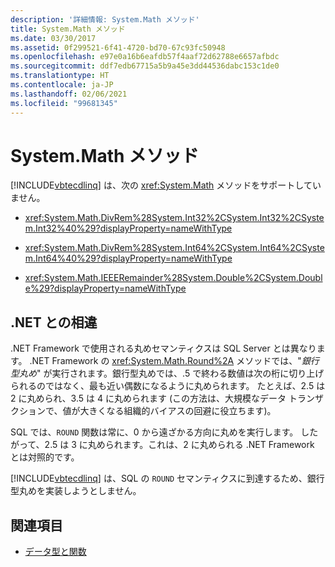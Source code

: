 ```yaml
---
description: '詳細情報: System.Math メソッド'
title: System.Math メソッド
ms.date: 03/30/2017
ms.assetid: 0f299521-6f41-4720-bd70-67c93fc50948
ms.openlocfilehash: e97e0a16b6eafdb57f4aaf72d62788e6657afbdc
ms.sourcegitcommit: ddf7edb67715a5b9a45e3dd44536dabc153c1de0
ms.translationtype: HT
ms.contentlocale: ja-JP
ms.lasthandoff: 02/06/2021
ms.locfileid: "99681345"
---
```

# <a name="systemmath-methods"></a>System.Math メソッド

[!INCLUDE[vbtecdlinq](../../../../../../includes/vbtecdlinq-md.md)] は、次の <xref:System.Math> メソッドをサポートしていません。  
  
- <xref:System.Math.DivRem%28System.Int32%2CSystem.Int32%2CSystem.Int32%40%29?displayProperty=nameWithType>  
  
- <xref:System.Math.DivRem%28System.Int64%2CSystem.Int64%2CSystem.Int64%40%29?displayProperty=nameWithType>  
  
- <xref:System.Math.IEEERemainder%28System.Double%2CSystem.Double%29?displayProperty=nameWithType>  
  
## <a name="differences-from-net"></a>.NET との相違  

 .NET Framework で使用される丸めセマンティクスは SQL Server とは異なります。 .NET Framework の <xref:System.Math.Round%2A> メソッドでは、"*銀行型丸め*" が実行されます。銀行型丸めでは、.5 で終わる数値は次の桁に切り上げられるのではなく、最も近い偶数になるように丸められます。 たとえば、2.5 は 2 に丸められ、3.5 は 4 に丸められます  (この方法は、大規模なデータ トランザクションで、値が大きくなる組織的バイアスの回避に役立ちます)。  
  
 SQL では、`ROUND` 関数は常に、0 から遠ざかる方向に丸めを実行します。 したがって、2.5 は 3 に丸められます。これは、2 に丸められる .NET Framework とは対照的です。  
  
 [!INCLUDE[vbtecdlinq](../../../../../../includes/vbtecdlinq-md.md)] は、SQL の `ROUND` セマンティクスに到達するため、銀行型丸めを実装しようとしません。  
  
## <a name="see-also"></a>関連項目

- [データ型と関数](data-types-and-functions.md)
